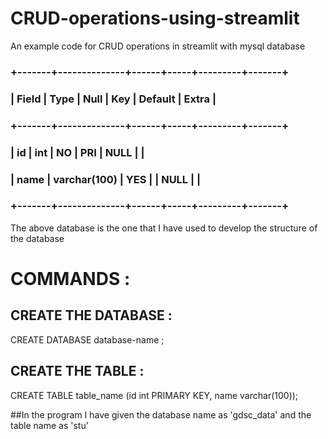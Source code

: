 # CRUD-operations-using-streamlit
An example code for CRUD operations in streamlit with mysql database 

### +-------+--------------+------+-----+---------+-------+
### | Field | Type         | Null | Key | Default | Extra |
### +-------+--------------+------+-----+---------+-------+
### | id    | int          | NO   | PRI | NULL    |       |
### | name  | varchar(100) | YES  |     | NULL    |       |
### +-------+--------------+------+-----+---------+-------+

The above database is the one that I have used to develop the structure of the database

# COMMANDS : 
## CREATE THE DATABASE : 
CREATE DATABASE database-name ;

## CREATE THE TABLE :
CREATE TABLE table_name (id int PRIMARY KEY, name varchar(100));

##In the program I have given the database name as 'gdsc_data' and the table name as 'stu'
